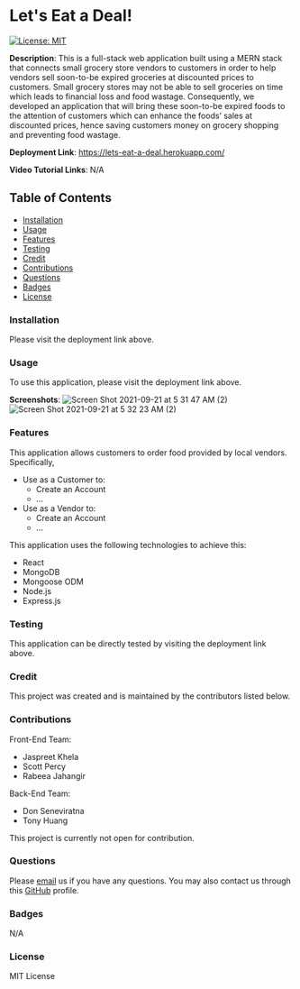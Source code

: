 # Let's Eat a Deal!
[![License: MIT](https://img.shields.io/badge/License-MIT-yellow.svg)](https://opensource.org/licenses/MIT)

**Description**: This is a full-stack web application built using a MERN stack that connects small grocery store vendors to customers in order to help vendors sell soon-to-be expired groceries at discounted prices to customers. Small grocery stores may not be able to sell groceries on time which leads to financial loss and food wastage. Consequently, we developed an application that will bring these soon-to-be expired foods to the attention of customers which can enhance the foods’ sales at discounted prices, hence saving customers money on grocery shopping and preventing food wastage.

**Deployment Link**: https://lets-eat-a-deal.herokuapp.com/

**Video Tutorial Links**: N/A

## Table of Contents
* [Installation](#installation)
* [Usage](#usage)
* [Features](#features)
* [Testing](#testing)
* [Credit](#credit)
* [Contributions](#contributions)
* [Questions](#questions)
* [Badges](#badges)
* [License](#license)

### Installation
Please visit the deployment link above.

### Usage
To use this application, please visit the deployment link above.

**Screenshots**:
![Screen Shot 2021-09-21 at 5 31 47 AM (2)](https://user-images.githubusercontent.com/80941606/134598437-d2ce0174-7e4f-4039-8031-2de651da8d71.png)
![Screen Shot 2021-09-21 at 5 32 23 AM (2)](https://user-images.githubusercontent.com/80941606/134598474-61568c45-98a0-48a4-bac6-314d04f9421d.png)

### Features
This application allows customers to order food provided by local vendors. Specifically,
- Use as a Customer to:
   - Create an Account
   - ...
- Use as a Vendor to:
   - Create an Account
   - ...

This application uses the following technologies to achieve this:
- React
- MongoDB
- Mongoose ODM
- Node.js
- Express.js

### Testing
This application can be directly tested by visiting the deployment link above.

### Credit
This project was created and is maintained by the contributors listed below.

### Contributions
Front-End Team:
- Jaspreet Khela
- Scott Percy
- Rabeea Jahangir

Back-End Team:
- Don Seneviratna
- Tony Huang

This project is currently not open for contribution.

### Questions
Please [email](group2project3uoftcoding@gmail.com) us if you have any questions.
You may also contact us through this [GitHub](https://github.com/zoomzooom6) profile. 

### Badges
N/A

### License
MIT License
